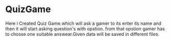 # QuizGame

Here i Created Quiz Game.which will ask a gamer to its enter its name and then it will start asking question's with opstion.
from that opstion gamer has to chosse one suitable answear.Given data will be saved in different files.
